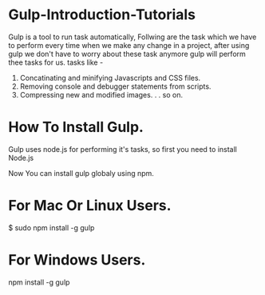 # Gulp-Introduction-Tutorials

Gulp is a tool to run task automatically, Follwing are the task which we have to perform every time when we make any change in a project, after using gulp we don't have to worry about these task anymore gulp will perform thee tasks for us.
tasks like -
1) Concatinating and minifying Javascripts and CSS files.
2) Removing console and debugger statements from scripts.
3) Compressing new and modified images.
   .
   . so on.
   
   
# How To Install Gulp.

Gulp uses node.js for performing it's tasks, so first you need to install Node.js

Now You can install gulp globaly using npm.

# For Mac Or Linux Users.

$ sudo npm install -g gulp

# For Windows Users.

npm install -g gulp

